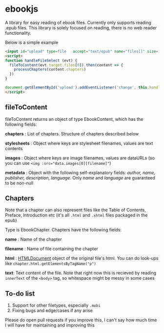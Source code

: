 ebookjs
=====

A library for easy reading of ebook files. Currently only supports reading .epub files. This library is solely focused on reading, there is no web reader functionality.

Below is a simple example

```html
<input id="upload" type=file   accept="text/epub" name="files[]" size=1>
<script>
function handleFileSelect (evt) {
  fileToContent(evt.target.files[0]).then(content => {
    processChapters(content.chapters)
  })
}

document.getElementById('upload').addEventListener('change', this.handleFileSelect, false);
</script>
```

fileToContent
-----
fileToContent returns an object of type EbookContent, which has the following fields:

**chapters** : List of chapters. Structure of chapters described below

**stylesheets** : Object where keys are stylesheet filenames, values are text contents

**images** : Object where keys are image filenames, values are dataURLs (so you can use ```<img :src="data.images[0][filename]"```)

**metadata** : Object with the following self-explanatory fields: *author, name, publisher, description, language*. Only *name* and *language* are guaranteed to be non-null

Chapters
-----
Note that a chapter can also represent files like the Table of Contents, Preface, Introduction etc (it's all ```.html``` and ```.xhtml``` files packaged in the epub)

Type is EbookChapter. Chapters have the following fields:

**name** : Name of the chapter

**filename** : Name of file containing the chapter

**html** : [HTMLDocument](https://developer.mozilla.org/en-US/docs/Web/API/HTMLDocument) object of the original file's html. You can do look-ups like ```chapter.html.getElementsByTagName("p")```

**text**: Text content of the file. Note that right now this is recieved by reading ```innerText``` of the ```<body>``` tag, so whitespace might be messy in some cases

To-do list
-----
1. Support for other filetypes, especially ```.mobi```
2. Fixing bugs and edge/cases if any arise

Please do open pull requests if you improve this, I can't say how much time I will have for maintaining and improving this
